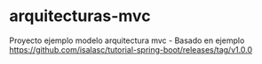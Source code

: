 # arquitecturas-mvc
Proyecto ejemplo modelo arquitectura mvc - Basado en ejemplo https://github.com/isalasc/tutorial-spring-boot/releases/tag/v1.0.0

